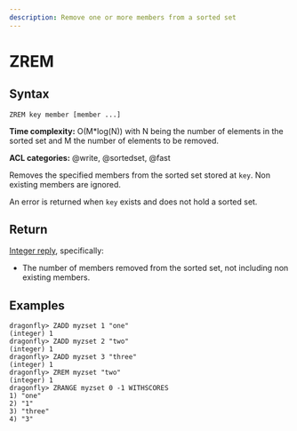 ```yaml
---
description: Remove one or more members from a sorted set
---
```


# ZREM

## Syntax

    ZREM key member [member ...]

**Time complexity:** O(M*log(N)) with N being the number of elements in the sorted set and M the number of elements to be removed.

**ACL categories:** @write, @sortedset, @fast

Removes the specified members from the sorted set stored at `key`.
Non existing members are ignored.

An error is returned when `key` exists and does not hold a sorted set.

## Return

[Integer reply](https://redis.io/docs/reference/protocol-spec/#integers), specifically:

* The number of members removed from the sorted set, not including non existing
  members.

## Examples

```shell
dragonfly> ZADD myzset 1 "one"
(integer) 1
dragonfly> ZADD myzset 2 "two"
(integer) 1
dragonfly> ZADD myzset 3 "three"
(integer) 1
dragonfly> ZREM myzset "two"
(integer) 1
dragonfly> ZRANGE myzset 0 -1 WITHSCORES
1) "one"
2) "1"
3) "three"
4) "3"
```
